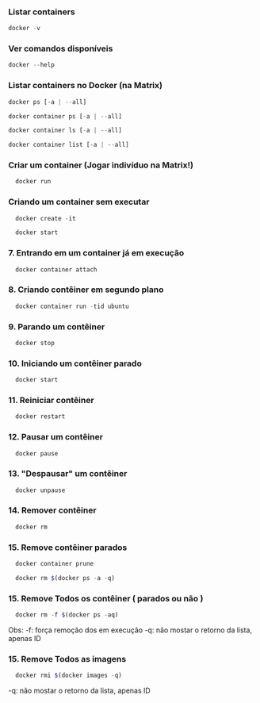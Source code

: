 ###   Listar containers
```js
docker -v
```

###   Ver comandos disponíveis
```js
docker --help
```

###   Listar containers no Docker (na Matrix)
```js
docker ps [-a | --all]
```
```js
docker container ps [-a | --all]
```
```js
docker container ls [-a | --all]
```
```js
docker container list [-a | --all]
```
###   Criar um container (Jogar indivíduo na Matrix!)

```js
  docker run
```
###  Criando um container sem executar
```js
  docker create -it 
```
```js
  docker start 
```
### 7. Entrando em um container já em execução 
```js
  docker container attach 
```

### 8. Criando contêiner em segundo plano
```js
  docker container run -tid ubuntu
```
### 9. Parando um contêiner
```js
  docker stop 
```
### 10. Iniciando um contêiner parado
```js
  docker start 
```
### 11. Reiniciar contêiner 
```js
  docker restart 
```
### 12. Pausar um contêiner
```js
  docker pause 
```
### 13. "Despausar" um contêiner
```js
  docker unpause 
```
### 14. Remover contêiner 
```js
  docker rm 
```
### 15. Remove contêiner parados
```js
  docker container prune
```

```js
  docker rm $(docker ps -a -q)
```
### 15. Remove Todos os contêiner ( parados ou não )
```js
  docker rm -f $(docker ps -aq) 
```
   Obs: -f: força remoção dos em execução
   -q: não mostar o retorno da lista, apenas ID
   

### 15. Remove Todos as imagens
```js
  docker rmi $(docker images -q)
```
   -q: não mostar o retorno da lista, apenas ID
   
   
